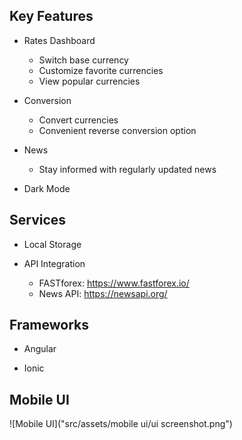 ## Key Features

- Rates Dashboard
  - Switch base currency
  - Customize favorite currencies
  - View popular currencies

- Conversion
  - Convert currencies
  - Convenient reverse conversion option

- News
  - Stay informed with regularly updated news	

- Dark Mode


## Services

- Local Storage 

- API Integration
  - FASTforex: https://www.fastforex.io/
  - News API: https://newsapi.org/


## Frameworks

- Angular

- Ionic

## Mobile UI

![Mobile UI]("src/assets/mobile ui/ui screenshot.png")


